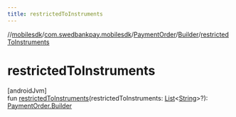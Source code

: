 ```yaml
---
title: restrictedToInstruments
---
```

//[mobilesdk](../../../../index.html)/[com.swedbankpay.mobilesdk](../../index.html)/[PaymentOrder](../index.html)/[Builder](index.html)/[restrictedToInstruments](restricted-to-instruments.html)



# restrictedToInstruments



[androidJvm]\
fun [restrictedToInstruments](restricted-to-instruments.html)(restrictedToInstruments: [List](https://kotlinlang.org/api/latest/jvm/stdlib/kotlin.collections/-list/index.html)&lt;[String](https://kotlinlang.org/api/latest/jvm/stdlib/kotlin/-string/index.html)&gt;?): [PaymentOrder.Builder](index.html)




